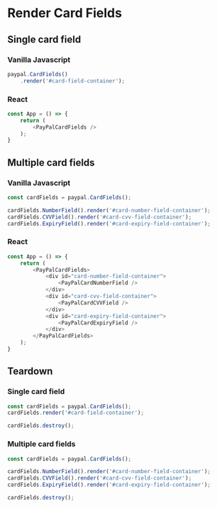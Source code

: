 # Render Card Fields

## Single card field

### Vanilla Javascript

```javascript
paypal.CardFields()
    .render('#card-field-container');
```

### React

```javascript
const App = () => {
    return (
        <PayPalCardFields />
    );
}
```

## Multiple card fields

### Vanilla Javascript

```javascript
const cardFields = paypal.CardFields();

cardFields.NumberField().render('#card-number-field-container');
cardFields.CVVField().render('#card-cvv-field-container');
cardFields.ExpiryField().render('#card-expiry-field-container');
```

### React

```javascript
const App = () => {
    return (
        <PayPalCardFields>
            <div id="card-number-field-container">
                <PayPalCardNumberField />
            </div>
            <div id="card-cvv-field-container">
                <PayPalCardCVVField />
            </div>
            <div id="card-expiry-field-container">
                <PayPalCardExpiryField />
            </div>
        </PayPalCardFields>
    );
}
```

## Teardown

### Single card field

```javascript
const cardFields = paypal.CardFields();
cardFields.render('#card-field-container');

cardFields.destroy();
```

### Multiple card fields

```javascript
const cardFields = paypal.CardFields();

cardFields.NumberField().render('#card-number-field-container');
cardFields.CVVField().render('#card-cvv-field-container');
cardFields.ExpiryField().render('#card-expiry-field-container');

cardFields.destroy();
```